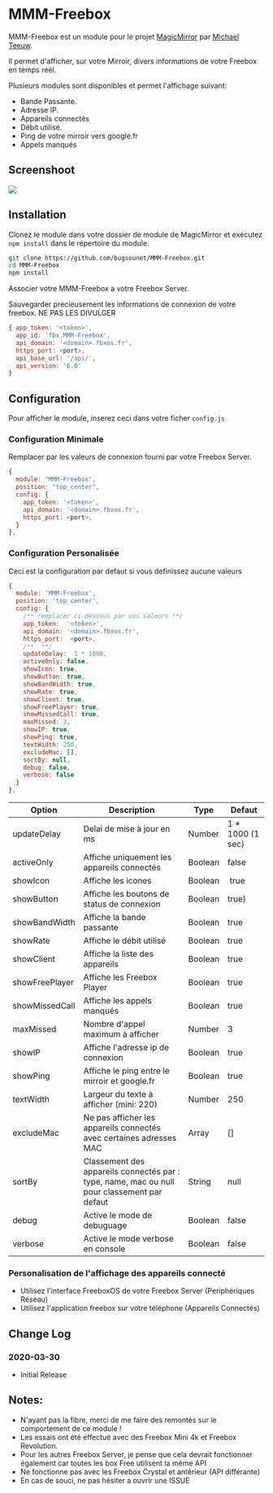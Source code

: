 # MMM-Freebox

MMM-Freebox est un module pour le projet [MagicMirror](https://github.com/MichMich/MagicMirror) par [Michael Teeuw](https://github.com/MichMich).

Il permet d'afficher, sur votre Mirroir, divers informations de votre Freebox en temps réél.

Plusieurs modules sont disponibles et permet l'affichage suivant:

 * Bande Passante.
 * Adresse IP.
 * Appareils connectés
 * Débit utilisé.
 * Ping de votre mirroir vers google.fr
 * Appels manqués

## Screenshoot
![](https://raw.githubusercontent.com/bugsounet/MMM-Freebox/dev/screen.png)

## Installation
Clonez le module dans votre dossier de module de MagicMirror et exécutez `npm install` dans le répertoire du module.
```sh
git clone https://github.com/bugsounet/MMM-Freebox.git
cd MMM-Freebox
npm install
```
Associer votre MMM-Freebox a votre Freebox Server.

Sauvegarder precieusement les informations de connexion de votre freebox. 
NE PAS LES DIVULGER

```js
{ app_token: '<token>',
  app_id: 'fbx.MMM-Freebox',
  api_domain: '<domain>.fbxos.fr',
  https_port: <port>,
  api_base_url: '/api/',
  api_version: '6.0'
}
```

## Configuration
Pour afficher le module, inserez ceci dans votre ficher `config.js`

### Configuration Minimale

Remplacer par les valeurs de connexion fourni par votre Freebox Server.
```js
{
  module: "MMM-Freebox",
  position: "top_center",
  config: {
    app_token: '<token>',
    api_domain: '<domain>.fbxos.fr',
    https_port: <port>,
  }
},
```
### Configuration Personalisée
Ceci est la configuration par defaut si vous definissez aucune valeurs

```js
{
  module: 'MMM-Freebox',
  position: 'top_center',
  config: {
    /** remplacer ci-dessous par vos valeurs **/
    app_token:  '<token>',
    api_domain: '<domain>.fbxos.fr',
    https_port:  <port>,
    /**  **/
    updateDelay:  1 * 1000,
    activeOnly: false,
    showIcon: true,
    showButton: true,
    showBandWidth: true,
    showRate: true,
    showClient: true,
    showFreePlayer: true,
    showMissedCall: true,
    maxMissed: 3,
    showIP: true,
    showPing: true,
    textWidth: 250,
    excludeMac: [],
    sortBy: null,
    debug: false,
    verbose: false
  }
},
```

| Option  | Description | Type | Defaut |
| ------- | --- | --- | --- |
| updateDelay | Delai de mise à jour en ms | Number | 1 * 1000 (1 sec) |
| activeOnly | Affiche uniquement les appareils connectés | Boolean | false |
| showIcon| Affiche les icones | Boolean | true |
| showButton | Affiche les boutons de status de connexion | Boolean | true) |
| showBandWidth | Affiche la bande passante | Boolean | true |
| showRate | Affiche le débit utilisé | Boolean | true |
| showClient | Affiche la liste des appareils | Boolean | true |
| showFreePlayer | Affiche les Freebox Player | Boolean | true |
| showMissedCall | Affiche les appels manqués | Boolean | true |
| maxMissed | Nombre d'appel maximum à afficher | Number | 3 |
| showIP | Affiche l'adresse ip de connexion | Boolean | true |
| showPing | Affiche le ping entre le mirroir et google.fr | Boolean | true |
| textWidth | Largeur du texte à afficher (mini: 220) | Number | 250 |
| excludeMac | Ne pas afficher les appareils connectés avec certaines adresses MAC | Array | [] |
| sortBy | Classement des appareils connectés par : type, name, mac ou null pour classement par defaut| String | null |
| debug | Active le mode de debuguage | Boolean | false |
| verbose | Active le mode verbose en console | Boolean| false |

### Personalisation de l'affichage des appareils connecté

 * Utilisez l'interface FreeboxOS de votre Freebox Server (Periphériques Réseau)
 * Utilisez l'application freebox sur votre téléphone (Appareils Connectés)

## Change Log

### 2020-03-30
- Initial Release

## Notes:
 - N'ayant pas la fibre, merci de me faire des remontés sur le comportement de ce module !
 - Les essais ont été effectué avec des Freebox Mini 4k et Freebox Revolution.
 - Pour les autres Freebox Server, je pense que cela devrait fonctionner également car toutes les box Free utilisent la même API
 - Ne fonctionne pas avec les Freebox Crystal et antérieur (API différante)
 - En cas de souci, ne pas hésiter a ouvrir une ISSUE

